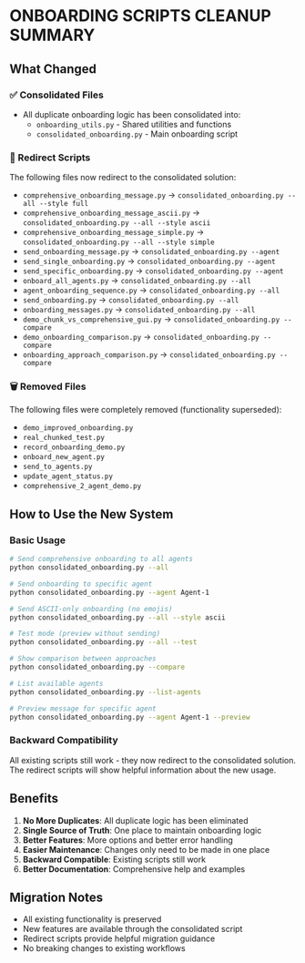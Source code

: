 # ONBOARDING SCRIPTS CLEANUP SUMMARY

## What Changed

### ✅ Consolidated Files
- All duplicate onboarding logic has been consolidated into:
  - `onboarding_utils.py` - Shared utilities and functions
  - `consolidated_onboarding.py` - Main onboarding script

### 🔄 Redirect Scripts
The following files now redirect to the consolidated solution:
- `comprehensive_onboarding_message.py` → `consolidated_onboarding.py --all --style full`
- `comprehensive_onboarding_message_ascii.py` → `consolidated_onboarding.py --all --style ascii`
- `comprehensive_onboarding_message_simple.py` → `consolidated_onboarding.py --all --style simple`
- `send_onboarding_message.py` → `consolidated_onboarding.py --agent`
- `send_single_onboarding.py` → `consolidated_onboarding.py --agent`
- `send_specific_onboarding.py` → `consolidated_onboarding.py --agent`
- `onboard_all_agents.py` → `consolidated_onboarding.py --all`
- `agent_onboarding_sequence.py` → `consolidated_onboarding.py --all`
- `send_onboarding.py` → `consolidated_onboarding.py --all`
- `onboarding_messages.py` → `consolidated_onboarding.py --all`
- `demo_chunk_vs_comprehensive_gui.py` → `consolidated_onboarding.py --compare`
- `demo_onboarding_comparison.py` → `consolidated_onboarding.py --compare`
- `onboarding_approach_comparison.py` → `consolidated_onboarding.py --compare`

### 🗑️ Removed Files
The following files were completely removed (functionality superseded):
- `demo_improved_onboarding.py`
- `real_chunked_test.py`
- `record_onboarding_demo.py`
- `onboard_new_agent.py`
- `send_to_agents.py`
- `update_agent_status.py`
- `comprehensive_2_agent_demo.py`

## How to Use the New System

### Basic Usage
```bash
# Send comprehensive onboarding to all agents
python consolidated_onboarding.py --all

# Send onboarding to specific agent
python consolidated_onboarding.py --agent Agent-1

# Send ASCII-only onboarding (no emojis)
python consolidated_onboarding.py --all --style ascii

# Test mode (preview without sending)
python consolidated_onboarding.py --all --test

# Show comparison between approaches
python consolidated_onboarding.py --compare

# List available agents
python consolidated_onboarding.py --list-agents

# Preview message for specific agent
python consolidated_onboarding.py --agent Agent-1 --preview
```

### Backward Compatibility
All existing scripts still work - they now redirect to the consolidated solution.
The redirect scripts will show helpful information about the new usage.

## Benefits

1. **No More Duplicates**: All duplicate logic has been eliminated
2. **Single Source of Truth**: One place to maintain onboarding logic
3. **Better Features**: More options and better error handling
4. **Easier Maintenance**: Changes only need to be made in one place
5. **Backward Compatible**: Existing scripts still work
6. **Better Documentation**: Comprehensive help and examples

## Migration Notes

- All existing functionality is preserved
- New features are available through the consolidated script
- Redirect scripts provide helpful migration guidance
- No breaking changes to existing workflows
